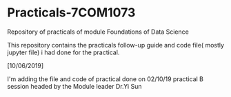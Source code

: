 # Practicals-7COM1073
Repository of practicals of module Foundations of Data Science

This repository contains the practicals follow-up guide and code file( mostly jupyter file) i had done for the practical.  

[10/06/2019]

I'm adding the file and code of practical done on 02/10/19 practical B session headed by the Module leader Dr.Yi Sun
